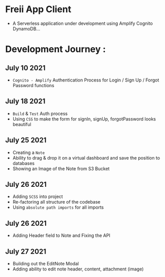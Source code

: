 # Freii App Client

- A Serverless application under development using Amplify Cognito DynamoDB...

# Development Journey : 

## July 10 2021
- `Cognito - Amplify` Authentication Process for Login / Sign Up / Forgot Password functions 

## July 18 2021
- `Build` & `Test` Auth process
- Using `CSS` to make the form for signIn, signUp, forgotPassword looks beautiful

## July 25 2021 
- Creating a `Note`
- Ability to drag & drop it on a virtual dashboard and save the position to databases
- Showing an Image of the Note from S3 Bucket

## July 26 2021 
- Adding `SCSS` into project
- Re-factoring all structure of the codebase
- Using `absolute path imports` for all imports

## July 26 2021 
- Adding Header field to Note and Fixing the API

## July 27 2021 
- Building out the EditNote Modal
- Adding ability to edit note header, content, attachment (image)
